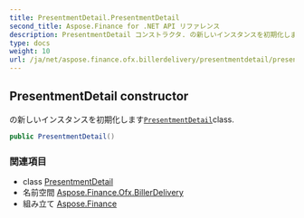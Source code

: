 ```yaml
---
title: PresentmentDetail.PresentmentDetail
second_title: Aspose.Finance for .NET API リファレンス
description: PresentmentDetail コンストラクタ. の新しいインスタンスを初期化しますPresentmentDetailclass.
type: docs
weight: 10
url: /ja/net/aspose.finance.ofx.billerdelivery/presentmentdetail/presentmentdetail/
---
```

## PresentmentDetail constructor

の新しいインスタンスを初期化します[`PresentmentDetail`](../)class.

```csharp
public PresentmentDetail()
```

### 関連項目

* class [PresentmentDetail](../)
* 名前空間 [Aspose.Finance.Ofx.BillerDelivery](../../presentmentdetail/)
* 組み立て [Aspose.Finance](../../../)


